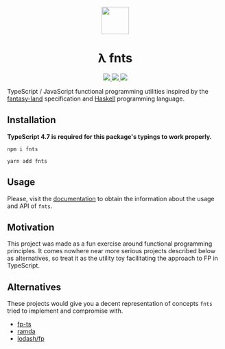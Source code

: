 <p align="center">
  <img src="https://raw.githubusercontent.com/drizzer14/fnts/main/logo.svg" height="64" />
  <h1 align="center">λ fnts</h1>
</p>

<p align="center">
    <a href="https://github.com/drizzer14/fnts/blob/main/LICENSE">
      <img src="https://img.shields.io/github/license/drizzer14/fnts?color=blue&style=for-the-badge" />
    </a>
    <a href="https://github.com/drizzer14/fnts/actions/workflows/workflow.yml">
      <img src="https://img.shields.io/github/actions/workflow/status/drizzer14/fnts/workflow.yml?color=blue&style=for-the-badge" />
    </a>
    <a href="https://www.npmjs.com/package/fnts">
      <img src="https://img.shields.io/npm/v/fnts?color=blue&style=for-the-badge" />
    </a>
</p>

TypeScript / JavaScript functional programming utilities inspired by the
[fantasy-land](https://github.com/fantasyland/fantasy-land) specification and
[Haskell](https://www.haskell.org/) programming language.

## Installation

**TypeScript 4.7 is required for this package's typings to work properly.**

```shell
npm i fnts
```

```shell
yarn add fnts
```

## Usage

Please, visit the [documentation](https://drizzer14.github.io/fnts) to obtain the information about the usage and API of `fnts`.

## Motivation

This project was made as a fun exercise around functional programming
principles. It comes nowhere near more serious projects described below as
alternatives, so treat it as the utility toy facilitating the approach to FP
in TypeScript.

## Alternatives

These projects would give you a decent representation of concepts `fnts`
tried to implement and compromise with.

- [fp-ts](https://github.com/gcanti/fp-ts)
- [ramda](https://github.com/ramda/ramda)
- [lodash/fp](https://github.com/lodash/lodash/wiki/FP-Guide)
